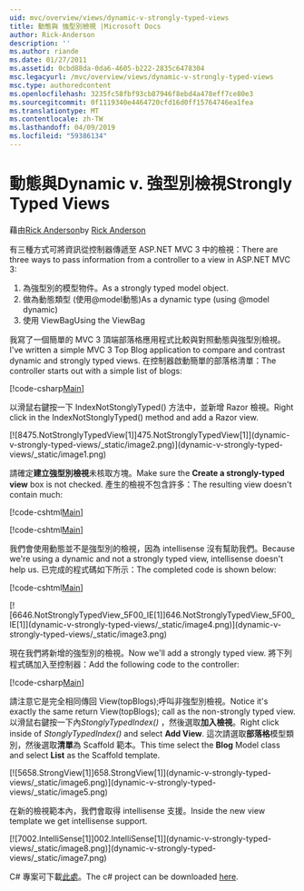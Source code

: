 ```yaml
---
uid: mvc/overview/views/dynamic-v-strongly-typed-views
title: 動態與 強型別檢視 |Microsoft Docs
author: Rick-Anderson
description: ''
ms.author: riande
ms.date: 01/27/2011
ms.assetid: 0cbd88da-0da6-4605-b222-2835c6478304
msc.legacyurl: /mvc/overview/views/dynamic-v-strongly-typed-views
msc.type: authoredcontent
ms.openlocfilehash: 3235fc58fbf93cb87946f8ebd4a478eff7ce80e3
ms.sourcegitcommit: 0f1119340e4464720cfd16d0ff15764746ea1fea
ms.translationtype: MT
ms.contentlocale: zh-TW
ms.lasthandoff: 04/09/2019
ms.locfileid: "59386134"
---
```

# <a name="dynamic-v-strongly-typed-views"></a><span data-ttu-id="0be7e-103">動態與</span><span class="sxs-lookup"><span data-stu-id="0be7e-103">Dynamic v.</span></span> <span data-ttu-id="0be7e-104">強型別檢視</span><span class="sxs-lookup"><span data-stu-id="0be7e-104">Strongly Typed Views</span></span>

<span data-ttu-id="0be7e-105">藉由[Rick Anderson]((https://twitter.com/RickAndMSFT))</span><span class="sxs-lookup"><span data-stu-id="0be7e-105">by [Rick Anderson]((https://twitter.com/RickAndMSFT))</span></span>

<span data-ttu-id="0be7e-106">有三種方式可將資訊從控制器傳遞至 ASP.NET MVC 3 中的檢視：</span><span class="sxs-lookup"><span data-stu-id="0be7e-106">There are three ways to pass information from a controller to a view in ASP.NET MVC 3:</span></span>

1. <span data-ttu-id="0be7e-107">為強型別的模型物件。</span><span class="sxs-lookup"><span data-stu-id="0be7e-107">As a strongly typed model object.</span></span>
2. <span data-ttu-id="0be7e-108">做為動態類型 (使用@model動態)</span><span class="sxs-lookup"><span data-stu-id="0be7e-108">As a dynamic type (using @model dynamic)</span></span>
3. <span data-ttu-id="0be7e-109">使用 ViewBag</span><span class="sxs-lookup"><span data-stu-id="0be7e-109">Using the ViewBag</span></span>

<span data-ttu-id="0be7e-110">我寫了一個簡單的 MVC 3 頂端部落格應用程式比較與對照動態與強型別檢視。</span><span class="sxs-lookup"><span data-stu-id="0be7e-110">I've written a simple MVC 3 Top Blog application to compare and contrast dynamic and strongly typed views.</span></span> <span data-ttu-id="0be7e-111">在控制器啟動簡單的部落格清單：</span><span class="sxs-lookup"><span data-stu-id="0be7e-111">The controller starts out with a simple list of blogs:</span></span>

[!code-csharp[Main](dynamic-v-strongly-typed-views/samples/sample1.cs)]

<span data-ttu-id="0be7e-112">以滑鼠右鍵按一下 IndexNotStonglyTyped() 方法中，並新增 Razor 檢視。</span><span class="sxs-lookup"><span data-stu-id="0be7e-112">Right click in the IndexNotStonglyTyped() method and add a Razor view.</span></span>

[![8<span data-ttu-id="0be7e-113">475.NotStronglyTypedView[1]]</span><span class="sxs-lookup"><span data-stu-id="0be7e-113">475.NotStronglyTypedView[1]]</span></span>(dynamic-v-strongly-typed-views/_static/image2.png)](dynamic-v-strongly-typed-views/_static/image1.png)

<span data-ttu-id="0be7e-114">請確定**建立強型別檢視**未核取方塊。</span><span class="sxs-lookup"><span data-stu-id="0be7e-114">Make sure the **Create a strongly-typed view** box is not checked.</span></span> <span data-ttu-id="0be7e-115">產生的檢視不包含許多：</span><span class="sxs-lookup"><span data-stu-id="0be7e-115">The resulting view doesn't contain much:</span></span>

[!code-cshtml[Main](dynamic-v-strongly-typed-views/samples/sample2.cshtml)]

[!code-cshtml[Main](dynamic-v-strongly-typed-views/samples/sample3.cshtml)]

<span data-ttu-id="0be7e-116">我們會使用動態並不是強型別的檢視，因為 intellisense 沒有幫助我們。</span><span class="sxs-lookup"><span data-stu-id="0be7e-116">Because we're using a dynamic and not a strongly typed view, intellisense doesn't help us.</span></span> <span data-ttu-id="0be7e-117">已完成的程式碼如下所示：</span><span class="sxs-lookup"><span data-stu-id="0be7e-117">The completed code is shown below:</span></span>

[!code-cshtml[Main](dynamic-v-strongly-typed-views/samples/sample4.cshtml)]

[![6<span data-ttu-id="0be7e-118">646.NotStronglyTypedView_5F00_IE[1]]</span><span class="sxs-lookup"><span data-stu-id="0be7e-118">646.NotStronglyTypedView_5F00_IE[1]]</span></span>(dynamic-v-strongly-typed-views/_static/image4.png)](dynamic-v-strongly-typed-views/_static/image3.png)

<span data-ttu-id="0be7e-119">現在我們將新增的強型別的檢視。</span><span class="sxs-lookup"><span data-stu-id="0be7e-119">Now we'll add a strongly typed view.</span></span> <span data-ttu-id="0be7e-120">將下列程式碼加入至控制器：</span><span class="sxs-lookup"><span data-stu-id="0be7e-120">Add the following code to the controller:</span></span>

[!code-csharp[Main](dynamic-v-strongly-typed-views/samples/sample5.cs)]


<span data-ttu-id="0be7e-121">請注意它是完全相同傳回 View(topBlogs);呼叫非強型別檢視。</span><span class="sxs-lookup"><span data-stu-id="0be7e-121">Notice it's exactly the same return View(topBlogs); call as the non-strongly typed view.</span></span> <span data-ttu-id="0be7e-122">以滑鼠右鍵按一下內*StonglyTypedIndex()* ，然後選取**加入檢視**。</span><span class="sxs-lookup"><span data-stu-id="0be7e-122">Right click inside of *StonglyTypedIndex()* and select **Add View**.</span></span> <span data-ttu-id="0be7e-123">這次請選取**部落格**模型類別，然後選取**清單**為 Scaffold 範本。</span><span class="sxs-lookup"><span data-stu-id="0be7e-123">This time select the **Blog** Model class and select **List** as the Scaffold template.</span></span>

[![5<span data-ttu-id="0be7e-124">658.StrongView[1]]</span><span class="sxs-lookup"><span data-stu-id="0be7e-124">658.StrongView[1]]</span></span>(dynamic-v-strongly-typed-views/_static/image6.png)](dynamic-v-strongly-typed-views/_static/image5.png)

<span data-ttu-id="0be7e-125">在新的檢視範本內，我們會取得 intellisense 支援。</span><span class="sxs-lookup"><span data-stu-id="0be7e-125">Inside the new view template we get intellisense support.</span></span>

[![7<span data-ttu-id="0be7e-126">002.IntelliSense[1]]</span><span class="sxs-lookup"><span data-stu-id="0be7e-126">002.IntelliSense[1]]</span></span>(dynamic-v-strongly-typed-views/_static/image8.png)](dynamic-v-strongly-typed-views/_static/image7.png)

<span data-ttu-id="0be7e-127">C# 專案可下載[此處](https://blogs.msdn.com/cfs-file.ashx/__key/CommunityServer-Blogs-Components-WeblogFiles/00-00-01-11-73-SSMS/1817.Mvc3ViewDemo.zip)。</span><span class="sxs-lookup"><span data-stu-id="0be7e-127">The c# project can be downloaded [here](https://blogs.msdn.com/cfs-file.ashx/__key/CommunityServer-Blogs-Components-WeblogFiles/00-00-01-11-73-SSMS/1817.Mvc3ViewDemo.zip).</span></span>
